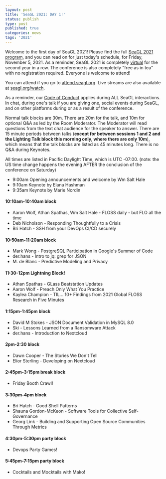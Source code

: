 ```yaml
---
layout: post
title: 'SeaGL 2021: DAY 1!'
status: publish
type: post
published: true
categories: news
tags: '2021'
---
```


Welcome to the first day of SeaGL 2021!  Please find the full [SeaGL 2021 program](/news/2021/10/15/schedule.html), and you can read on for just today's schedule, for Friday, November 5, 2021.  As a reminder, SeaGL 2021 is completely [virtual](/news/2021/06/08/format-2021.html) for the second year in a row.  The conference is also completely "free as in tea" with no registration required.  Everyone is welcome to attend!

You can attend if you go to [attend.seagl.org](https://attend.seagl.org).  Live streams are also available at [seagl.org/watch](/watch).

As a reminder, our [Code of Conduct](/code_of_conduct.html) applies during ALL SeaGL interactions.  In chat, during one's talk if you are giving one, social events during SeaGL, and on other platforms during or as a result of the conference.

Normal talk blocks are 30m.  There are 20m for the talk, and 10m for optional Q&A as led by the Room Moderator.  The Moderator will read questions from the text chat audience for the speaker to answer.  There are 15 minute periods between talks (**except for between sessions 1 and 2 and the Lighting Talk block this morning only, where there are only 10m**), which means that the talk blocks are listed as 45 minutes long.  There is no Q&A during Keynotes.

All times are listed in Pacific Daylight Time, which is UTC -07:00.  (note: the US time change happens the evening AFTER the conclusion of the conference on Saturday)

* 9:00am Opening announcements and welcome by Wm Salt Hale
* 9:10am Keynote by Elana Hashman
* 9:35am Keynote by Marie Nordin

#### 10:10am-10:40am block
* Aaron Wolf, Athan Spathas, Wm Salt Hale - FLOSS daily - but FLO all the time
* Deb Nicholson - Responding Thoughtfully to a Crisis
* Bri Hatch - SSH from your DevOps CI/CD securely

#### 10:50am-11:20am block
* Mark Wong - PostgreSQL Participation in Google's Summer of Code
* der.hans - Intro to jq: grep for JSON
* M. de Blanc - Predictive Modeling and Privacy

#### 11:30-12pm Lightning Block!
* Athan Spathas - GLass Beatstation Updates
* Aaron Wolf - Preach Only What You Practice
* Kaylea Champion - TIL... 10+ Findings from 2021 Global FLOSS Research in Five Minutes

#### 1:15pm-1:45pm block
* David M Stokes - JSON Document Validation in MySQL 8.0
* Ski - Lessons Learned from a Ransomware Attack
* der.hans - Introduction to Nextcloud

#### 2pm-2:30 block
* Dawn Cooper - The Stories We Don't Tell
* Elior Sterling - Developing on Nextcloud

#### 2:45pm-3:15pm break block
* Friday Booth Crawl!

#### 3:30pm-4pm block
* Bri Hatch - Good Shell Patterns
* Shauna Gordon-McKeon - Software Tools for Collective Self-Governance
* Georg Link - Building and Supporting Open Source Communities Through Metrics

#### 4:30pm-5:30pm party block
* Devops Party Games!

#### 5:45pm-7:15pm party block
* Cocktails and Mocktails with Mako!
